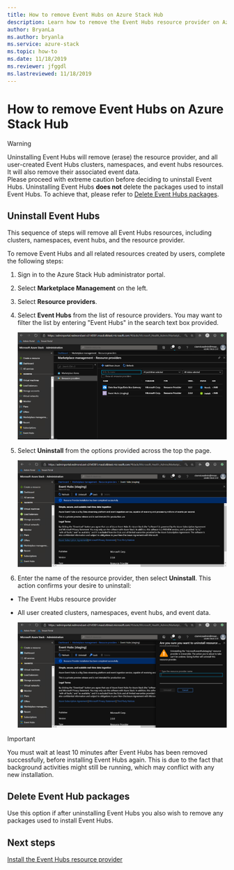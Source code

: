 ```yaml
---
title: How to remove Event Hubs on Azure Stack Hub
description: Learn how to remove the Event Hubs resource provider on Azure Stack Hub. 
author: BryanLa
ms.author: bryanla
ms.service: azure-stack
ms.topic: how-to
ms.date: 11/18/2019
ms.reviewer: jfggdl
ms.lastreviewed: 11/18/2019
---
```


# How to remove Event Hubs on Azure Stack Hub

> [!WARNING]
> Uninstalling Event Hubs will remove (erase) the resource provider, and all user-created Event Hubs clusters, namespaces, and event hubs resources. It will also remove their associated event data.  
> Please proceed with extreme caution before deciding to uninstall Event Hubs. 
> Uninstalling Event Hubs **does not** delete the packages used to install Event Hubs. To achieve that, please refer to [Delete Event Hubs packages](#delete-event-hub-packages).

## Uninstall Event Hubs

This sequence of steps will remove all Event Hubs resources, including clusters, namespaces, event hubs, and the resource provider.

To remove Event Hubs and all related resources created by users, complete the following steps:

1. Sign in to the Azure Stack Hub administrator portal.
2. Select **Marketplace Management** on the left.
3. Select **Resource providers**.
4. Select **Event Hubs** from the list of resource providers. You may want to filter the list by entering "Event Hubs" in the search text box provided.

   [![Remove event hubs - step 1](media/event-hubs-rp-remove/1-uninstall.png)](media/event-hubs-rp-remove/1-uninstall.png)

5. Select **Uninstall** from the options provided across the top the page.

   [![Remove event hubs - step 2](media/event-hubs-rp-remove/2-uninstall.png)](media/event-hubs-rp-remove/1-uninstall.png)

6. Enter the name of the resource provider, then select **Uninstall**. This action confirms your desire to uninstall:
- The Event Hubs resource provider
- All user created clusters, namespaces, event hubs, and event data.

   [![Remove event hubs - step 3](media/event-hubs-rp-remove/3-uninstall.png)](media/event-hubs-rp-remove/1-uninstall.png)

> [!IMPORTANT]
> You must wait at least 10 minutes after Event Hubs has been removed successfully, before installing Event Hubs again. This is due to the fact that background activities might still be running, which may conflict with any new installation.

## Delete Event Hub packages

Use this option if after uninstalling Event Hubs you also wish to remove any packages used to install Event Hubs. 

## Next steps

[Install the Event Hubs resource provider](event-hubs-rp-install.md)